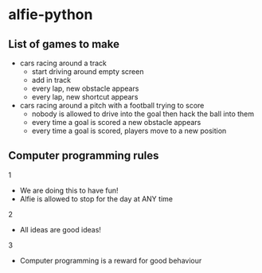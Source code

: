 # alfie-python

## List of games to make
- cars racing around a track
  - start driving around empty screen
  - add in track
  - every lap, new obstacle appears
  - every lap, new shortcut appears
- cars racing around a pitch with a football trying to score
  - nobody is allowed to drive into the goal then hack the ball into them
  -  every time a goal is scored a new obstacle appears
  - every time a goal is scored, players move to a new position

## Computer programming rules

 1 
 - We are doing this to have fun! 
 - Alfie is allowed to stop for the day at ANY time
 
 2
 - All ideas are good ideas!
 
 3
 - Computer programming is a reward for good behaviour
